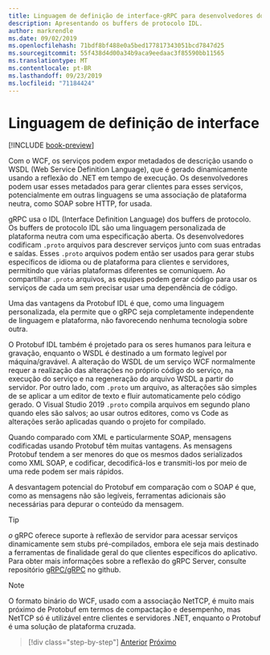 ```yaml
---
title: Linguagem de definição de interface-gRPC para desenvolvedores do WCF
description: Apresentando os buffers de protocolo IDL.
author: markrendle
ms.date: 09/02/2019
ms.openlocfilehash: 71bdf8bf488e0a5bed177817343051bcd7847d25
ms.sourcegitcommit: 55f438d4d00a34b9aca9eedaac3f85590bb11565
ms.translationtype: MT
ms.contentlocale: pt-BR
ms.lasthandoff: 09/23/2019
ms.locfileid: "71184424"
---
```

# <a name="interface-definition-language"></a>Linguagem de definição de interface

[!INCLUDE [book-preview](../../../includes/book-preview.md)]

Com o WCF, os serviços podem expor metadados de descrição usando o WSDL (Web Service Definition Language), que é gerado dinamicamente usando a reflexão do .NET em tempo de execução. Os desenvolvedores podem usar esses metadados para gerar clientes para esses serviços, potencialmente em outras linguagens se uma associação de plataforma neutra, como SOAP sobre HTTP, for usada.

gRPC usa o IDL (Interface Definition Language) dos buffers de protocolo. Os buffers de protocolo IDL são uma linguagem personalizada de plataforma neutra com uma especificação aberta. Os desenvolvedores codificam `.proto` arquivos para descrever serviços junto com suas entradas e saídas. Esses `.proto` arquivos podem então ser usados para gerar stubs específicos de idioma ou de plataforma para clientes e servidores, permitindo que várias plataformas diferentes se comuniquem. Ao compartilhar `.proto` arquivos, as equipes podem gerar código para usar os serviços de cada um sem precisar usar uma dependência de código.

Uma das vantagens da Protobuf IDL é que, como uma linguagem personalizada, ela permite que o gRPC seja completamente independente de linguagem e plataforma, não favorecendo nenhuma tecnologia sobre outra.

O Protobuf IDL também é projetado para os seres humanos para leitura e gravação, enquanto o WSDL é destinado a um formato legível por máquina/gravável. A alteração do WSDL de um serviço WCF normalmente requer a realização das alterações no próprio código do serviço, na execução do serviço e na regeneração do arquivo WSDL a partir do servidor. Por outro lado, com `.proto` um arquivo, as alterações são simples de se aplicar a um editor de texto e fluir automaticamente pelo código gerado. O Visual Studio 2019 `.proto` compila arquivos em segundo plano quando eles são salvos; ao usar outros editores, como vs Code as alterações serão aplicadas quando o projeto for compilado.

Quando comparado com XML e particularmente SOAP, mensagens codificadas usando Protobuf têm muitas vantagens. As mensagens Protobuf tendem a ser menores do que os mesmos dados serializados como XML SOAP, e codificar, decodificá-los e transmiti-los por meio de uma rede podem ser mais rápidos.

A desvantagem potencial do Protobuf em comparação com o SOAP é que, como as mensagens não são legíveis, ferramentas adicionais são necessárias para depurar o conteúdo da mensagem.

> [!TIP]
> *o* gRPC oferece suporte à reflexão de servidor para acessar serviços dinamicamente sem stubs pré-compilados, embora ele seja mais destinado a ferramentas de finalidade geral do que clientes específicos do aplicativo. Para obter mais informações sobre a reflexão do gRPC Server, consulte repositório [gRPC/gRPC](https://github.com/grpc/grpc/blob/master/doc/server-reflection.md) no github.

> [!NOTE]
> O formato binário do WCF, usado com a associação NetTCP, é muito mais próximo de Protobuf em termos de compactação e desempenho, mas NetTCP só é utilizável entre clientes e servidores .NET, enquanto o Protobuf é uma solução de plataforma cruzada.

>[!div class="step-by-step"]
>[Anterior](approach.md)
>[Próximo](network-protocols.md)
